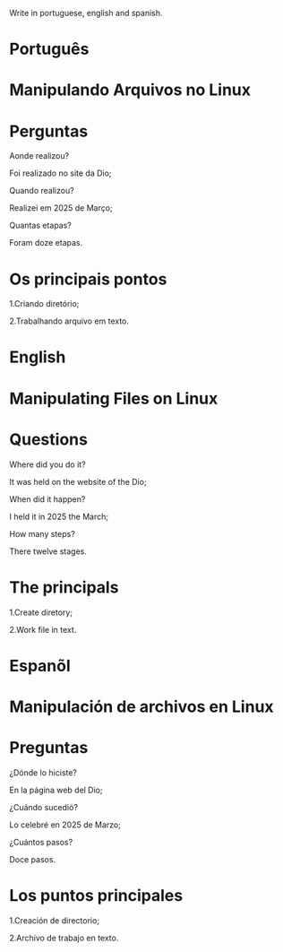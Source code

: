 Write in portuguese, english and spanish.

# Português 

# Manipulando Arquivos no Linux


# Perguntas

Aonde realizou?

Foi realizado no site da Dio;

Quando realizou?

Realizei em 2025 de Março;

Quantas etapas?

Foram doze etapas.

# Os principais pontos

1.Criando diretório;

2.Trabalhando arquivo em texto.



# English

# Manipulating Files on Linux

# Questions

Where did you do it?

It was held on the website of the Dio;

When did it happen?

I held it in 2025 the March;

How many steps?

There twelve stages.

# The principals

1.Create diretory;

2.Work file in text.


# Espanõl

# Manipulación de archivos en Linux

# Preguntas

¿Dónde lo hiciste?

En la página web del Dio;

¿Cuándo sucedió?

Lo celebré en 2025 de Marzo;

¿Cuántos pasos?

Doce pasos.

# Los puntos principales

1.Creación de directorio;

2.Archivo de trabajo en texto.

